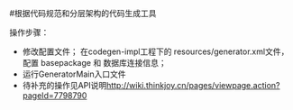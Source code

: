 #根据代码规范和分层架构的代码生成工具

操作步骤：

- 修改配置文件； 在codegen-impl工程下的 resources/generator.xml文件，配置 basepackage 和 数据库连接信息；
- 运行GeneratorMain入口文件
- 待补充的操作见API说明<http://wiki.thinkjoy.cn/pages/viewpage.action?pageId=7798790>